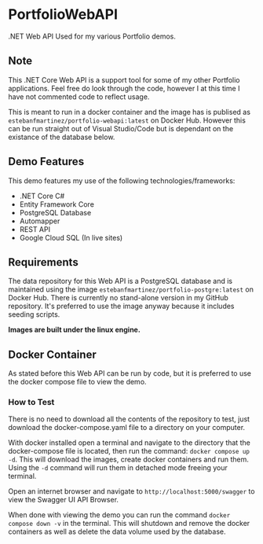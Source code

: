 # PortfolioWebAPI
.NET Web API Used for my various Portfolio demos.

## Note
This .NET Core Web API is a support tool for some of my other Portfolio applications. Feel free do look through the code, however I at this time I have not commented code to reflect usage.

This is meant to run in a docker container and the image has is publised as `estebanfmartinez/portfolio-webapi:latest` on Docker Hub. However this can be run straight out of Visual Studio/Code but is dependant on the existance of the database below.

## Demo Features
This demo features my use of the following technologies/frameworks:
- .NET Core C#
- Entity Framework Core
- PostgreSQL Database
- Automapper
- REST API
- Google Cloud SQL (In live sites)

## Requirements
The data repository for this Web API is a PostgreSQL database and is maintained using the image `estebanfmartinez/portfolio-postgre:latest` on Docker Hub. There is currently no stand-alone version in my GitHub repository. It's preferred to use the image anyway because it includes seeding scripts.

**Images are built under the linux engine.**

## Docker Container
As stated before this Web API can be run by code, but it is preferred to use the docker compose file to view the demo.

### How to Test
There is no need to download all the contents of the repository to test, just download the docker-compose.yaml file to a directory on your computer.

With docker installed open a terminal and navigate to the directory that the docker-compose file is located, then run the command: `docker compose up -d`. This will download the images, create docker containers and run them. Using the `-d` command will run them in detached mode freeing your terminal.

Open an internet browser and navigate to `http://localhost:5000/swagger` to view the Swagger UI API Browser.

When done with viewing the demo you can run the command `docker compose down -v` in the terminal. This will shutdown and remove the docker containers as well as delete the data volume used by the database.